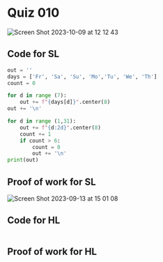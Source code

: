 # Quiz 010
<img width="max" alt="Screen Shot 2023-10-09 at 12 12 43" src="https://github.com/hasmhib/unit1-2024/assets/142870448/c2b89bec-eaa4-4666-b8d2-4ea1f80e0eb0">


## Code for SL
```py
out = ''
days = ['Fr', 'Sa', 'Su', 'Mo','Tu', 'We', 'Th']
count = 0

for d in range (7):
    out += f"{days[d]}".center(8)
out += '\n'

for d in range (1,31):
    out += f"{d:2d}".center(8)
    count += 1
    if count > 6:
        count = 0
        out += '\n'
print(out)
```

## Proof of work for SL
<img width="max" alt="Screen Shot 2023-09-13 at 15 01 08" src="https://github.com/hasmhib/unit1-2024/assets/142870448/9bfc6a00-670d-4527-9cb2-773b1b291da1">

## Code for HL
```py
```

## Proof of work for HL
